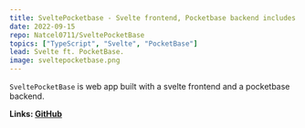 ```yaml
---
title: SveltePocketbase - Svelte frontend, Pocketbase backend includes authentification 
date: 2022-09-15
repo: Natcel0711/SveltePocketBase
topics: ["TypeScript", "Svelte", "PocketBase"]
lead: Svelte ft. PocketBase.
image: sveltepocketbase.png
---
```


`SveltePocketBase` is web app built with a svelte frontend and a pocketbase backend.

**Links: [GitHub](https://github.com/Natcel0711/SveltePocketBase)**
